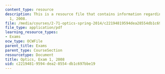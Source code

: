 ```yaml
---
content_type: resource
description: This is a resource file that contains information regarding optics exam
  1, 2008.
file: /media/courses/2-71-optics-spring-2014/c22194819594dea28554db1c697bbe19_MIT2_71S14_s08_quiz1.pdf
file_type: application/pdf
learning_resource_types:
- Exams
ocw_type: OCWFile
parent_title: Exams
parent_type: CourseSection
resourcetype: Document
title: Optics, Exam 1, 2008
uid: c2219481-9594-dea2-8554-db1c697bbe19
---
```

